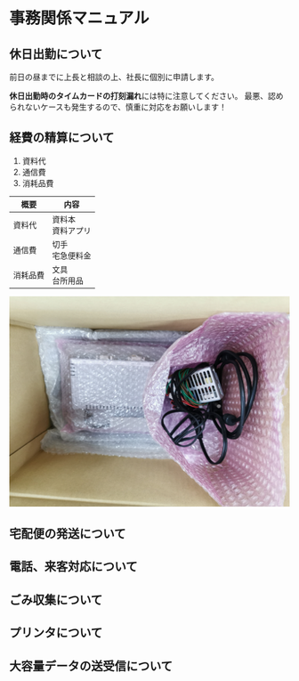 # 事務関係マニュアル
## 休日出勤について
前日の昼までに上長と相談の上、社長に個別に申請します。

**休日出勤時のタイムカードの打刻漏れ**には特に注意してください。
最悪、認められないケースも発生するので、慎重に対応をお願いします！

## 経費の精算について
1. 資料代
2. 通信費
3. 消耗品費

|概要 |内容
|--|--
|資料代|資料本<br>資料アプリ|
|通信費|切手<br>宅急便料金|
|消耗品費|文具<br>台所用品|

![切手代](images/IMG_1.jpg)

## 宅配便の発送について
## 電話、来客対応について
## ごみ収集について
## プリンタについて
## 大容量データの送受信について